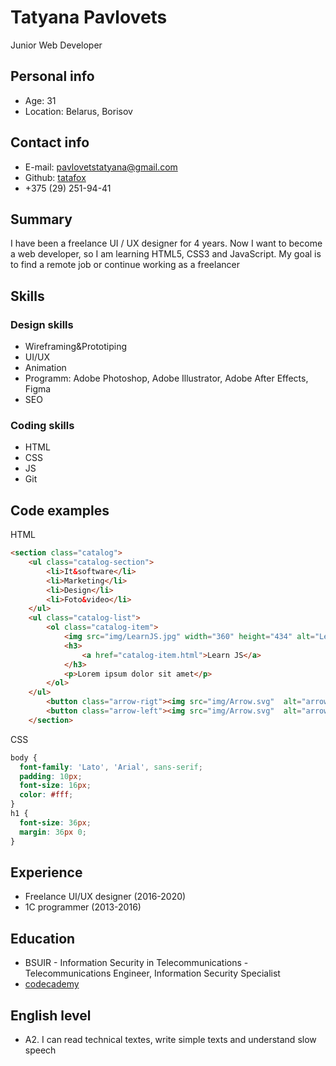 # Tatyana Pavlovets

Junior Web Developer


## Personal info
* Age: 31
* Location: Belarus, Borisov


## Contact info
* E-mail: [pavlovetstatyana@gmail.com](pavlovetstatyana@gmail.com)
* Github: [tatafox](https://github.com/tatafox)
* +375 (29) 251-94-41


## Summary
I have been a freelance UI / UX designer for 4 years.
Now I want to become a web developer, so I am learning HTML5, CSS3 and JavaScript.
My goal is to find a remote job or continue working as a freelancer


## Skills
### Design skills
* Wireframing&Prototiping
* UI/UX
* Animation
* Programm: Adobe Photoshop, Adobe Illustrator, Adobe After Effects, Figma
* SEO


### Coding skills
* HTML
* CSS
* JS
* Git


## Code examples

HTML
``` html
<section class="catalog">
	<ul class="catalog-section">
		<li>It&software</li>
		<li>Marketing</li>
		<li>Design</li>
		<li>Foto&video</li>
	</ul>
	<ul class="catalog-list">
		<ol class="catalog-item">
			<img src="img/LearnJS.jpg" width="360" height="434" alt="Learn JS">
			<h3>
				<a href="catalog-item.html">Learn JS</a>
			</h3>
			<p>Lorem ipsum dolor sit amet</p>
		</ol>
	</ul>
		<button class="arrow-rigt"><img src="img/Arrow.svg"  alt="arrow right"></button>
		<button class="arrow-left"><img src="img/Arrow.svg"  alt="arrow left"></button>
	</section>
```

CSS
``` css
body {
  font-family: 'Lato', 'Arial', sans-serif;
  padding: 10px;
  font-size: 16px;
  color: #fff;
}
h1 {
  font-size: 36px;
  margin: 36px 0;
}
```


## Experience
* Freelance UI/UX designer (2016-2020)
* 1C programmer (2013-2016)


## Education
* BSUIR - Information Security in Telecommunications - Telecommunications Engineer, Information Security Specialist
* [codecademy](https://www.codecademy.com/profiles/TataFox)


## English level
* А2. I can read technical textes, write simple texts and understand slow speech